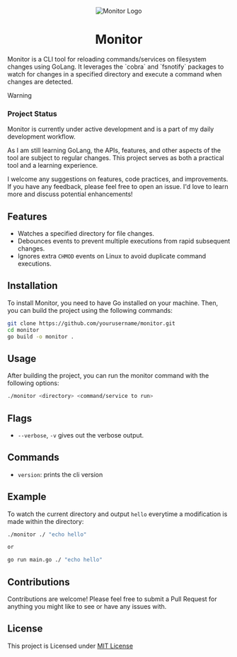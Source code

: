<p align="center">
    <img src="https://github.com/maranix/monitor/assets/59292838/4d8598f2-a345-4ab3-b533-e07a1d3e9610" alt="Monitor Logo"/>
</p>

<h1 align="center">Monitor</h1>
Monitor is a CLI tool for reloading commands/services on filesystem changes using GoLang. It leverages the `cobra` and `fsnotify` packages to watch for changes in a specified directory and execute a command when changes are detected.

> [!WARNING]
> ### Project Status
> Monitor is currently under active development and is a part of my daily development workflow.
>
> As I am still learning GoLang, the APIs, features, and other aspects of the tool are subject to regular changes. This project serves as both a practical tool and a learning experience.
>
> I welcome any suggestions on features, code practices, and improvements. If you have any feedback, please feel free to open an issue. I'd love to learn more and discuss potential enhancements!

## Features

- Watches a specified directory for file changes.
- Debounces events to prevent multiple executions from rapid subsequent changes.
- Ignores extra `CHMOD` events on Linux to avoid duplicate command executions.

## Installation

To install Monitor, you need to have Go installed on your machine. Then, you can build the project using the following commands:

```bash
git clone https://github.com/yourusername/monitor.git
cd monitor
go build -o monitor .
```

## Usage

After building the project, you can run the monitor command with the following options:

```bash
./monitor <directory> <command/service to run>
```

## Flags

- `--verbose`, `-v` gives out the verbose output.

## Commands

- `version`: prints the cli version

## Example

To watch the current directory and output `hello` everytime a modification is made within the directory:

```bash
./monitor ./ "echo hello"

or

go run main.go ./ "echo hello"
```

## Contributions

Contributions are welcome! Please feel free to submit a Pull Request for anything you might like to see or have any issues with.

## License

This project is Licensed under [MIT License](https://github.com/maranix/monitor/blob/main/LICENSE)
